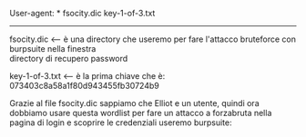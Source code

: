 User-agent: *
fsocity.dic 
key-1-of-3.txt

------------------

fsocity.dic <-- è una directory che useremo per fare l'attacco bruteforce con burpsuite nella finestra  
                       directory di recupero password

key-1-of-3.txt <-- è la prima chiave che è: 073403c8a58a1f80d943455fb30724b9


Grazie al file fsocity.dic sappiamo che Elliot e un utente, quindi ora dobbiamo usare questa wordlist per fare un attacco a forzabruta nella pagina di login e scoprire le credenziali useremo burpsuite:


